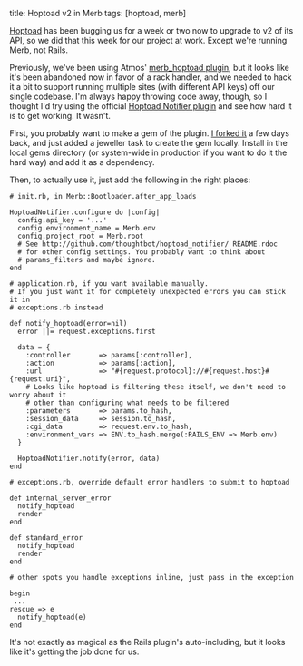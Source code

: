 title:  Hoptoad v2 in Merb
tags:   [hoptoad, merb]

[Hoptoad](http://hoptoadapp.com) has been bugging us for a week or two now to upgrade to v2 of its API, so we did that this week for our project at work. Except we're running Merb, not Rails.

Previously, we've been using Atmos' [merb_hoptoad plugin](http://github.com/atmos/merb_hoptoad_notifier), but it looks like it's been abandoned now in favor of a rack handler, and we needed to hack it a bit to support running multiple sites (with different API keys) off our single codebase. I'm always happy throwing code away, though, so I thought I'd try using the official [Hoptoad Notifier plugin](http://github.com/thoughtbot/hoptoad_notifier) and see how hard it is to get working. It wasn't.

First, you probably want to make a gem of the plugin. [I forked it](http://github.com/thoughtbot/hoptoad_notifier) a few days back, and just added a jeweller task to create the gem locally. Install in the local gems directory (or system-wide in production if you want to do it the hard way) and add it as a dependency.

Then, to actually use it, just add the following in the right places:

    # init.rb, in Merb::Bootloader.after_app_loads

    HoptoadNotifier.configure do |config|
      config.api_key = '...'
      config.environment_name = Merb.env
      config.project_root = Merb.root
      # See http://github.com/thoughtbot/hoptoad_notifier/ README.rdoc
      # for other config settings. You probably want to think about
      # params_filters and maybe ignore.
    end

    # application.rb, if you want available manually.
    # If you just want it for completely unexpected errors you can stick it in
    # exceptions.rb instead

    def notify_hoptoad(error=nil)
      error ||= request.exceptions.first

      data = {
        :controller       => params[:controller],
        :action           => params[:action],
        :url              => "#{request.protocol}://#{request.host}#{request.uri}",
        # Looks like hoptoad is filtering these itself, we don't need to worry about it
        # other than configuring what needs to be filtered
        :parameters       => params.to_hash,
        :session_data     => session.to_hash,
        :cgi_data         => request.env.to_hash,
        :environment_vars => ENV.to_hash.merge(:RAILS_ENV => Merb.env)
      }

      HoptoadNotifier.notify(error, data)
    end

    # exceptions.rb, override default error handlers to submit to hoptoad

    def internal_server_error
      notify_hoptoad
      render
    end

    def standard_error
      notify_hoptoad
      render
    end    

    # other spots you handle exceptions inline, just pass in the exception

    begin
     ...
    rescue => e
      notify_hoptoad(e)
    end

It's not exactly as magical as the Rails plugin's auto-including, but it looks like it's getting the job done for us.
